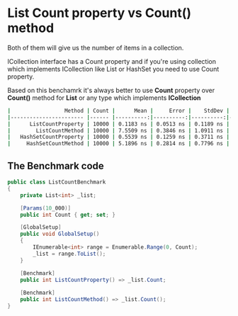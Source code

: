 # List Count property vs Count() method

Both of them will give us the number of items in a collection.

ICollection<T> interface has a Count property and if you're using collection which implements ICollection<T> like List or HashSet you need to use Count property.
    

Based on this benchamrk it's always better to use **Count** property over **Count()** method for **List** or any type which implements **ICollection**

```bash
|                 Method | Count |      Mean |     Error |    StdDev |    Median |
|----------------------- |------ |----------:|----------:|----------:|----------:|
|      ListCountProperty | 10000 | 0.1183 ns | 0.0513 ns | 0.1189 ns | 0.0914 ns |
|        ListCountMethod | 10000 | 7.5509 ns | 0.3846 ns | 1.0911 ns | 7.2175 ns |
|   HashSetCountProperty | 10000 | 0.5539 ns | 0.1259 ns | 0.3711 ns | 0.6092 ns |
|     HashSetCountMethod | 10000 | 5.1896 ns | 0.2814 ns | 0.7796 ns | 4.9093 ns |
```

## The Benchmark code

```csharp
public class ListCountBenchmark
{
    private List<int> _list;

    [Params(10_000)]
    public int Count { get; set; }

    [GlobalSetup]
    public void GlobalSetup()
    {
        IEnumerable<int> range = Enumerable.Range(0, Count);
        _list = range.ToList();
    }

    [Benchmark]
    public int ListCountProperty() => _list.Count;
    
    [Benchmark]
    public int ListCountMethod() => _list.Count();
}
```
